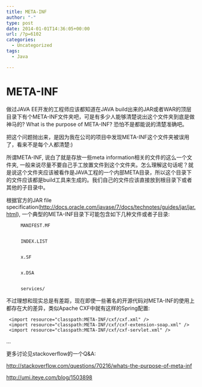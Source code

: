 ```yaml
---
title: META-INF
author: "-"
type: post
date: 2014-01-01T14:36:05+00:00
url: /?p=6102
categories:
  - Uncategorized
tags:
  - Java

---
```

# META-INF

  做过JAVA EE开发的工程师应该都知道在JAVA build出来的JAR或者WAR的顶层目录下有个META-INF文件夹吧，可是有多少人能够清楚说出这个文件夹到底是做神马的? What is the purpose of META-INF? 恐怕不是都能说的清楚准确吧。

  把这个问题抛出来，是因为我在公司的项目中发现META-INF这个文件夹被误用了，看来不是每个人都清楚:)

  所谓META-INF, 说白了就是存放一些meta information相关的文件的这么一个文件夹, 一般来说尽量不要自己手工放置文件到这个文件夹。怎么理解这句话呢？就是说这个文件夹应该被看作是JAVA工程的一个内部META目录，所以这个目录下的文件应该都是build工具来生成的。我们自己的文件应该直接放到根目录下或者其他的子目录中。

  根据官方的JAR file specification(http://docs.oracle.com/javase/7/docs/technotes/guides/jar/jar.html), 一个典型的META-INF目录下可能包含如下几种文件或者子目录: 


  <ul>
    
      MANIFEST.MF
    
    
      INDEX.LIST
    
    
      x.SF
    
    
      x.DSA
    
    
      services/
    
  </ul>

  不过理想和现实总是有差距，现在即使一些著名的开源代码对META-INF的使用上都存在大的差异，类似Apache CXF中就有这样的Spring配置: 


  <beans xmlns="http://www.springframework.org/schema/beans"
     xmlns:xsi="http://www.w3.org/2001/XMLSchema-instance"
     xmlns:jaxws="http://cxf.apache.org/jaxws"
     xsi:schemaLocation="
http://www.springframework.org/schema/beans http://www.springframework.org/schema/beans/spring-beans-2.0.xsd
http://cxf.apache.org/jaxws http://cxf.apache.org/schema/jaxws.xsd">

     <import resource="classpath:META-INF/cxf/cxf.xml" />
     <import resource="classpath:META-INF/cxf/cxf-extension-soap.xml" />
     <import resource="classpath:META-INF/cxf/cxf-servlet.xml" />
  ...
</beans>


  更多讨论见stackoverflow的一个Q&A:


  http://stackoverflow.com/questions/70216/whats-the-purpose-of-meta-inf


  http://umi.iteye.com/blog/1503898
